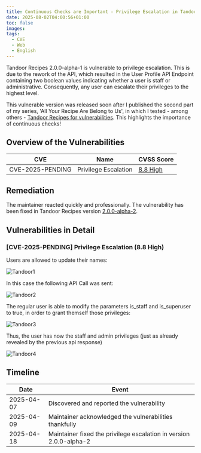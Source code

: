 ```yaml
---
title: Continuous Checks are Important - Privilege Escalation in Tandoor Recipes
date: 2025-08-02T04:00:56+01:00
toc: false
images: 
tags:
  - CVE
  - Web
  - English
---
```


Tandoor Recipes 2.0.0-alpha-1 is vulnerable to privilege escalation. This is due to the rework of the API, which resulted in the User Profile API Endpoint containing two boolean values indicating whether a user is staff or administrative. Consequently, any user can escalate their privileges to the highest level.

This vulnerable version was released soon after I published the second part of my series, 'All Your Recipe Are Belong to Us', in which I tested - among others - [Tandoor Recipes for vulnerabilities](/posts/2025/01/all-your-recipe-are-belong-to-us-part-2/3-server-side-template-injection-rce-arbitrary-file-read-and-unrestricted-file-upload-stored-xss-in-tandoor-recipes/). This highlights the importance of continuous checks!

## Overview of the Vulnerabilities
| CVE | Name                                                                               | CVSS Score      |
| ----- | ---------------------------------------------------------------------------------- | ------ |
| CVE-2025-PENDING | Privilege Escalation | [8.8 High](https://www.first.org/cvss/calculator/3.1#CVSS:3.1/AV:N/AC:L/PR:L/UI:N/S:I/C:H/I:H/A:H) |

## Remediation

The maintainer reacted quickly and professionally. The vulnerability has been fixed in Tandoor Recipes version [2.0.0-alpha-2](https://github.com/TandoorRecipes/recipes/releases/tag/2.0.0-alpha-2).

## Vulnerabilities in Detail

### [CVE-2025-PENDING] Privilege Escalation (8.8 High)

Users are allowed to update their names:

![Tandoor1](/media/2025/08/tandoor1.png)

In this case the following API Call was sent:

![Tandoor2](/media/2025/08/tandoor2.png)

The regular user is able to modify the parameters is_staff and is_superuser to true, in order to grant themself those privileges:

![Tandoor3](/media/2025/08/tandoor3.png)

Thus, the user has now the staff and admin privileges (just as already revealed by the previous api response)

![Tandoor4](/media/2025/08/tandoor4.png)

## Timeline
| Date | Event |
| - | - |
| 2025-04-07 | Discovered and reported the vulnerability |
| 2025-04-09 | Maintainer acknowledged the vulnerabilities thankfully |
| 2025-04-18 | Maintainer fixed the privilege escalation in version 2.0.0-alpha-2 |